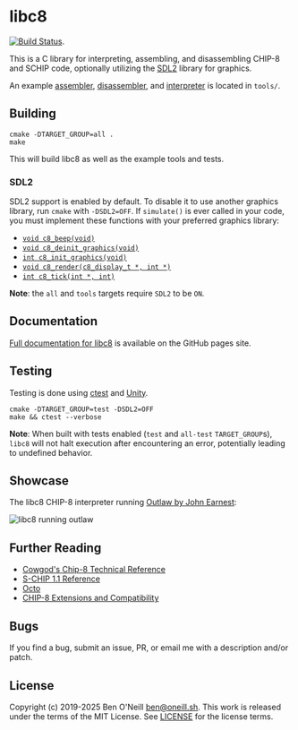 # libc8

[![Build Status](https://github.com/bmoneill/libc8/actions/workflows/cmake-single-platform.yml/badge.svg?branch=master)](https://github.com/bmoneill/libc8/actions/workflows/cmake-single-platform.yml).

This is a C library for interpreting, assembling, and disassembling CHIP-8 and
SCHIP code, optionally utilizing the [SDL2](https://www.libsdl.org/) library
for graphics.

An example [assembler](docs/chip8as.md), [disassembler](docs/chip8dis.md), and
[interpreter](docs/chip8.md) is located in `tools/`.

## Building

```shell
cmake -DTARGET_GROUP=all .
make
```

This will build libc8 as well as the example tools and tests.

### SDL2

SDL2 support is enabled by default. To disable it to use another graphics
library, run `cmake` with `-DSDL2=OFF`. If `simulate()` is ever called in your
code, you must implement these functions with your preferred graphics library:

* [`void c8_beep(void)`](https://bmoneill.github.io/libc8/graphics_8h.html#a2e8bbd8d2fd84b5deada3dd3bdc03ab5)
* [`void c8_deinit_graphics(void)`](https://bmoneill.github.io/libc8/graphics_8h.html#a2e8bbd8d2fd84b5deada3dd3bdc03ab5)
* [`int c8_init_graphics(void)`](https://bmoneill.github.io/libc8/graphics_8h.html#a10c02b36be48214fec64cc6a9d4f20e4)
* [`void c8_render(c8_display_t *, int *)`](https://bmoneill.github.io/libc8/graphics_8h.html#a57897d69496a19a080b3af70ce26c010)
* [`int c8_tick(int *, int)`](https://bmoneill.github.io/libc8/graphics_8h.html#a020c1df5341d906fb19266b94235f884)

**Note**: the `all` and `tools` targets require `SDL2` to be `ON`.

## Documentation

[Full documentation for libc8](https://bmoneill.github.io/libc8) is
available on the GitHub pages site.

## Testing

Testing is done using
[ctest](https://cmake.org/cmake/help/latest/manual/ctest.1.html) and
[Unity](https://github.com/ThrowTheSwitch/Unity).

```shell
cmake -DTARGET_GROUP=test -DSDL2=OFF
make && ctest --verbose
```

**Note**: When built with tests enabled (`test` and `all-test` `TARGET_GROUP`s),
`libc8` will not halt execution after encountering an error, potentially leading
to undefined behavior.

## Showcase

The libc8 CHIP-8 interpreter running [Outlaw by John Earnest](https://johnearnest.github.io/chip8Archive/play.html?p=outlaw):

![libc8 running outlaw](https://oneill.sh/img/libc8-outlaw.gif)

## Further Reading

* [Cowgod's Chip-8 Technical Reference](http://devernay.free.fr/hacks/chip8/C8TECH10.HTM)
* [S-CHIP 1.1 Reference](http://devernay.free.fr/hacks/chip8/schip.txt)
* [Octo](https://github.com/JohnEarnest/Octo)
* [CHIP-8 Extensions and Compatibility](https://chip-8.github.io/extensions/)

## Bugs

If you find a bug, submit an issue, PR, or email me with a description and/or patch.

## License

Copyright (c) 2019-2025 Ben O'Neill <ben@oneill.sh>. This work is released under the
terms of the MIT License. See [LICENSE](LICENSE) for the license terms.
